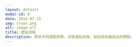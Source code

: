 ```yaml
---
layout: default
modal-id: 6
date: 2014-07-15
img: tryon.png
alt: image-alt
title: 虚拟试穿
description: 预览不同搭配效果，试穿虚拟衣物，轻松找到最适合的搭配。 
---
```

